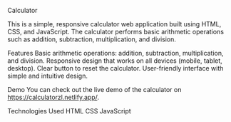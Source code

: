 Calculator 

This is a simple, responsive calculator web application built using HTML, CSS, and JavaScript. The calculator performs basic arithmetic operations such as addition, subtraction, multiplication, and division.

Features
Basic arithmetic operations: addition, subtraction, multiplication, and division.
Responsive design that works on all devices (mobile, tablet, desktop).
Clear button to reset the calculator.
User-friendly interface with simple and intuitive design.

Demo
You can check out the live demo of the calculator on https://calculatorzl.netlify.app/.

Technologies Used
HTML
CSS
JavaScript
